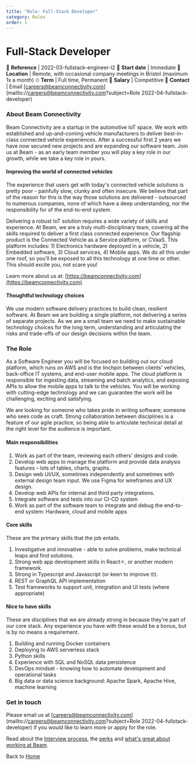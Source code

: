 ```yaml
---
title: "Role: Full-Stack Developer"
category: Roles
order: 1
---
```


<h1>Full-Stack Developer</h1>

📝 **Reference** | 2022-03-fullstack-engineer-l2
📅 **Start date** | Immediate
📍 **Location** | Remote, with occasional company meetings in Bristol (maximum 1x a month)
⏲ **Term** | Full time, Permanent
👛 **Salary** | Competitive
📧 **Contact** | Email [careers@beamconnectivity.com](mailto://careers@beamconnectivity.com?subject=Role 2022-04-fullstack-developer)


### About Beam Connectivity

Beam Connectivity are a startup in the automotive IoT space. We work with established and up-and-coming vehicle manufacturers to deliver best-in-class connected vehicle experiences. After a successful first 2 years we have now secured new projects and are expanding our software team. Join us at Beam - as an early team member you will play a key role in our growth, while we take a key role in yours.

#### Improving the world of connected vehicles

The experience that users get with today's connected vehicle solutions is pretty poor - painfully slow, clunky and often insecure. We believe that part of the reason for this is the way those solutions are delivered - outsourced to numerous companies, none of which have a deep understanding, nor the responsibility for of the end-to-end system. 

Delivering a robust IoT solution requires a wide variety of skills and experience. At Beam, we are a truly multi-disciplinary team, covering all the skills required to deliver a first class connected experience. Our flagship product is the Connected Vehicle as a Service platform, or CVaaS. This platform includes: 1) Electronics hardware deployed in a vehicle, 2) Embedded software, 3) Cloud services, 4) Mobile apps. We do all this under one roof, so you'll be exposed to all this technology at one time or other. This should excite you, not scare you!

Learn more about us at: [https://beamconnectivity.com](https://beamconnectivity.com)

#### Thoughtful technology choices

We use modern software delivery practices to build clean, resilient software. At Beam we are building a single platform, not delivering a series of separate projects. As we are a small team we need to make sustainable technology choices for the long term, understanding and articulating the risks and trade-offs of our design decisions within the team. 

### The Role

As a Software Engineer you will be focused on building out our cloud platform, which runs on AWS and is the linchpin between clients' vehicles, back-office IT systems, and end-user mobile apps. The cloud platform is responsible for ingesting data, streaming and batch analytics, and exposing APIs to allow the mobile apps to talk to the vehicles. You will be working with cutting-edge technology and we can guarantee the work will be challenging, exciting and satisfying.

We are looking for someone who takes pride in writing software; someone who sees code as craft. Strong collaboration between disciplines is a feature of our agile practice, so being able to articulate technical detail at the right level for the audience is important. 

#### Main responsibilities

1. Work as part of the team, reviewing each others' designs and code.
1. Develop web apps to manage the platform and provide data analysis features – lots of tables, charts, graphs.
1. Design web UI/UX, sometimes independently and sometimes with external design team input. We use Figma for wireframes and UX design.
1. Develop web APIs for internal and third party integrations.
1. Integrate software and tests into our CI-CD system
1. Work as part of the software team to integrate and debug the end-to-end system: Hardware, cloud and mobile apps

#### Core skills

These are the primary skills that the job entails.

1. Investigative and innovative - able to solve problems, make technical leaps and find solutions.
1. Strong web app development skills in React⚛️, or another modern framework.
1. Strong in Typescript and Javascript (or keen to improve 🤓).
1. REST or GraphQL API implementation 
1. Test frameworks to support unit, integration and UI tests (where appropriate)

#### Nice to have skills

These are disciplines that we are already strong in because they're part of our core stack. Any experience you have with these would be a bonus, but is by no means a requirement.

1. Building and running Docker containers
1. Deploying to AWS serverless stack 
1. Python skills
1. Experience with SQL and NoSQL data persistence
1. DevOps mindset - knowing how to automate development and operational tasks
1. Big data or data science background: Apache Spark, Apache Hive, machine learning

### Get in touch

Please email us at [careers@beamconnectivity.com](mailto://careers@beamconnectivity.com?subject=Role 2022-04-fullstack-developer) if you would like to learn more or apply for the role.

Read about the [Interview process](/#interview-process), the [perks](/#beam-team-perks) and [what's great about working at Beam](/#life-at-beam).

Back to [Home](/)
